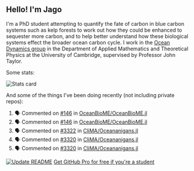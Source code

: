 ## Hello! I'm Jago

I'm a PhD student attempting to quantify the fate of carbon in blue carbon systems such as kelp forests to work out how they could be enhanced to sequester more carbon, and to help better understand how these biological systems effect the broader ocean carbon cycle. I work in the <a href="https://www.damtp.cam.ac.uk/user/jrt51/" class="emph">Ocean Dynamics group</a> in the Department of Applied Mathematics and Theoretical Physics at the University of Cambridge, supervised by Professor John Taylor.

Some stats:
<!--
![](https://raw.githubusercontent.com/jagoosw/jagoosw/main/profile-summary-card-output/nord_dark/0-profile-details.svg)
![](https://raw.githubusercontent.com/jagoosw/jagoosw/main/profile-summary-card-output/nord_dark/3-stats.svg)
![](https://raw.githubusercontent.com/jagoosw/jagoosw/main/profile-summary-card-output/nord_dark/4-productive-time.svg)
-->
![Stats card](https://github-readme-stats.vercel.app/api?username=jagoosw&count_private=true&show_icons=true&theme=transparent&hide_title=true&rank_icon=percentile&show=reviews)

And some of the things I've been doing recently (not including private repos):
<!--START_SECTION:activity-->
1. 🗣 Commented on [#146](https://github.com/OceanBioME/OceanBioME.jl/pull/146#issuecomment-1755771558) in [OceanBioME/OceanBioME.jl](https://github.com/OceanBioME/OceanBioME.jl)
2. 🗣 Commented on [#146](https://github.com/OceanBioME/OceanBioME.jl/pull/146#issuecomment-1755394901) in [OceanBioME/OceanBioME.jl](https://github.com/OceanBioME/OceanBioME.jl)
3. 🗣 Commented on [#3322](https://github.com/CliMA/Oceananigans.jl/issues/3322#issuecomment-1753932134) in [CliMA/Oceananigans.jl](https://github.com/CliMA/Oceananigans.jl)
4. 🗣 Commented on [#3320](https://github.com/CliMA/Oceananigans.jl/issues/3320#issuecomment-1752624853) in [CliMA/Oceananigans.jl](https://github.com/CliMA/Oceananigans.jl)
5. 🗣 Commented on [#3320](https://github.com/CliMA/Oceananigans.jl/issues/3320#issuecomment-1752624023) in [CliMA/Oceananigans.jl](https://github.com/CliMA/Oceananigans.jl)
<!--END_SECTION:activity-->


[![Update README](https://github.com/jagoosw/jagoosw/actions/workflows/update-readme.yml/badge.svg)](https://github.com/jagoosw/jagoosw/actions/workflows/update-readme.yml)
[Get GitHub Pro for free if you're a student](https://education.github.com/pack)

